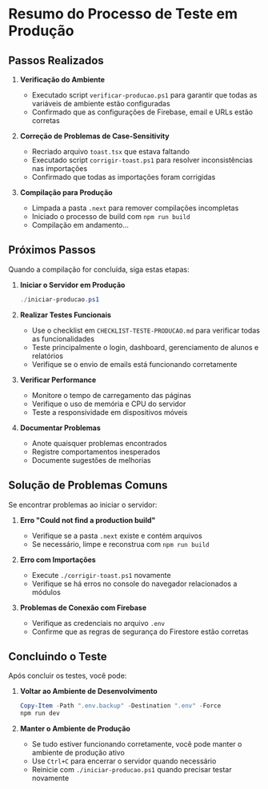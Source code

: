 # Resumo do Processo de Teste em Produção

## Passos Realizados

1. **Verificação do Ambiente**
   - Executado script `verificar-producao.ps1` para garantir que todas as variáveis de ambiente estão configuradas
   - Confirmado que as configurações de Firebase, email e URLs estão corretas

2. **Correção de Problemas de Case-Sensitivity**
   - Recriado arquivo `toast.tsx` que estava faltando
   - Executado script `corrigir-toast.ps1` para resolver inconsistências nas importações
   - Confirmado que todas as importações foram corrigidas

3. **Compilação para Produção**
   - Limpada a pasta `.next` para remover compilações incompletas
   - Iniciado o processo de build com `npm run build`
   - Compilação em andamento...

## Próximos Passos

Quando a compilação for concluída, siga estas etapas:

1. **Iniciar o Servidor em Produção**
   ```powershell
   ./iniciar-producao.ps1
   ```

2. **Realizar Testes Funcionais**
   - Use o checklist em `CHECKLIST-TESTE-PRODUCAO.md` para verificar todas as funcionalidades
   - Teste principalmente o login, dashboard, gerenciamento de alunos e relatórios
   - Verifique se o envio de emails está funcionando corretamente

3. **Verificar Performance**
   - Monitore o tempo de carregamento das páginas
   - Verifique o uso de memória e CPU do servidor
   - Teste a responsividade em dispositivos móveis

4. **Documentar Problemas**
   - Anote quaisquer problemas encontrados
   - Registre comportamentos inesperados
   - Documente sugestões de melhorias

## Solução de Problemas Comuns

Se encontrar problemas ao iniciar o servidor:

1. **Erro "Could not find a production build"**
   - Verifique se a pasta `.next` existe e contém arquivos
   - Se necessário, limpe e reconstrua com `npm run build`

2. **Erro com Importações**
   - Execute `./corrigir-toast.ps1` novamente
   - Verifique se há erros no console do navegador relacionados a módulos

3. **Problemas de Conexão com Firebase**
   - Verifique as credenciais no arquivo `.env`
   - Confirme que as regras de segurança do Firestore estão corretas

## Concluindo o Teste

Após concluir os testes, você pode:

1. **Voltar ao Ambiente de Desenvolvimento**
   ```powershell
   Copy-Item -Path ".env.backup" -Destination ".env" -Force
   npm run dev
   ```

2. **Manter o Ambiente de Produção**
   - Se tudo estiver funcionando corretamente, você pode manter o ambiente de produção ativo
   - Use `Ctrl+C` para encerrar o servidor quando necessário
   - Reinicie com `./iniciar-producao.ps1` quando precisar testar novamente 